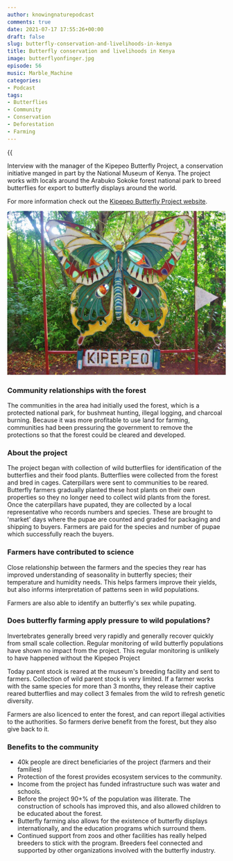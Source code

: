 ```yaml
---
author: knowingnaturepodcast
comments: true
date: 2021-07-17 17:55:26+00:00
draft: false
slug: butterfly-conservation-and-livelihoods-in-kenya
title: Butterfly conservation and livelihoods in Kenya
image: butterflyonfinger.jpg
episode: 56
music: Marble_Machine
categories:
- Podcast
tags:
- Butterflies
- Community
- Conservation
- Deforestation
- Farming
---
```


{{<audio src="https://mcdn.podbean.com/mf/web/8td8ht/Ep_56_-_Kipepeo_Butterfly_Projecta336y.mp3" >}}

Interview with the manager of the Kipepeo Butterfly Project, a conservation
initiative manged in part by the National Museum of Kenya. The project works
with locals around the Arabuko Sokoke forest national park to breed
butterflies for export to butterfly displays around the world.

For more information check out the [Kipepeo Butterfly Project website](http://kipepeo.org/).

![](kipepeo.jpg)

### Community relationships with the forest

The communities in the area had initially used the forest, which is a
protected national park, for bushmeat hunting, illegal logging, and charcoal
burning. Because it was more profitable to use land for farming, communities
had been pressuring the government to remove the protections so that the
forest could be cleared and developed.

### About the project

The project began with collection of wild butterflies for identification of
the butterflies and their food plants. Butterflies were collected from the
forest and bred in cages. Caterpillars were sent to communities to be reared.
Butterfly farmers gradually planted these host plants on their own properties
so they no longer need to collect wild plants from the forest. Once the
caterpillars have pupated, they are collected by a local representative who
records numbers and species. These are brought to 'market' days where the
pupae are counted and graded for packaging and shipping to buyers. Farmers are
paid for the species and number of pupae which successfully reach the buyers.

### Farmers have contributed to science

Close relationship between the farmers and the species they rear has improved
understanding of seasonality in butterfly species; their temperature and
humidity needs. This helps farmers improve their yields, but also informs
interpretation of patterns seen in wild populations.

Farmers are also able to identify an butterfly's sex while pupating.

### Does butterfly farming apply pressure to wild populations?

Invertebrates generally breed very rapidly and generally recover quickly from
small scale collection. Regular monitoring of wild butterfly populations have
shown no impact from the project. This regular monitoring is unlikely to have
happened without the Kipepeo Project

Today parent stock is reared at the museum's breeding facility and sent to
farmers. Collection of wild parent stock is very limited. If a farmer works
with the same species for more than 3 months, they release their captive
reared butterflies and may collect 3 females from the wild to refresh genetic
diversity.

Farmers are also licenced to enter the forest, and can report illegal
activities to the authorities. So farmers derive benefit from the forest, but
they also give back to it.

### Benefits to the community

  * 40k people are direct beneficiaries of the project (farmers and their families)
  * Protection of the forest provides ecosystem services to the community.
  * Income from the project has funded infrastructure such was water and schools. 
  * Before the project 90+% of the population was illiterate. The construction of schools has improved this, and also allowed children to be educated about the forest.
  * Butterfly farming also allows for the existence of butterfly displays internationally, and the education programs which surround them.
  * Continued support from zoos and other facilities has really helped breeders to stick with the program. Breeders feel connected and supported by other organizations involved with the butterfly industry.

